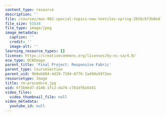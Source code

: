 ```yaml
---
content_type: resource
description: ''
file: /courses/mas-962-special-topics-new-textiles-spring-2010/6f3b0ed7d1461fc2da74c761df6a5441_rm-procedure.jpg
file_size: 51534
file_type: image/jpeg
image_metadata:
  caption: ''
  credit: ''
  image-alt: ''
learning_resource_types: []
license: https://creativecommons.org/licenses/by-nc-sa/4.0/
ocw_type: OCWImage
parent_title: 'Final Project: Responsive Fabric'
parent_type: CourseSection
parent_uid: 9b8eb804-4d19-7104-6776-2a49da5972ee
resourcetype: Image
title: rm-procedure.jpg
uid: 6f3b0ed7-d146-1fc2-da74-c761df6a5441
video_files:
  video_thumbnail_file: null
video_metadata:
  youtube_id: null
---
```

